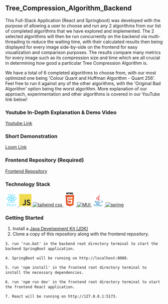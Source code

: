 ## Tree_Compression_Algorithm_Backend
This Full-Stack Application (React and Springboot) was developed with the purpose of allowing a user to choose and run any 2 algorithms from our list of completed algorithms that we have explored and implemented. The 2 selected algorithms will then be run concurrently on the backend via multi-threading to reduce the waiting time, with their calculated results then being displayed for every image side-by-side on the frontend for easy visualization and comparison purposes. The results compare many metrics for every image such as its compression size and time which are all crucial in determining how good a particular Tree Compression Algorithm is.

We have a total of 6 completed algorithms to choose from, with our most optimized one being 'Colour Quant and Huffman Algorithm - Quant 256'. Feel free to run it against any of the other algorithms, with the 'Original Bad Algorithm' option being the worst algorithm. More explanation of our approach, experimentation and other algorithms is covered in our YouTube link below!

### Youtube In-Depth Explanation & Demo Video
[Youtube Link](https://youtu.be/ktmXxdhAatc)

### Short Demonstration
[Loom Link](https://www.loom.com/share/1ac7283ba7fa484dacc6fa36ab92bae0?sid=fed64a7f-c44a-4094-923c-7ba190d3ff40)

### Frontend Repository (Required)
[Frontend Repository](https://github.com/TeoSean00/Tree_Compression_Algorithm_Frontend)

### Technology Stack
<a href="https://reactjs.org/" target="_blank" rel="noreferrer"> <img src="https://raw.githubusercontent.com/devicons/devicon/master/icons/react/react-original-wordmark.svg" alt="react" width="40" height="40"/> </a>
<a href="https://developer.mozilla.org/en-US/docs/Web/JavaScript" target="_blank" rel="noreferrer"> <img src="https://raw.githubusercontent.com/devicons/devicon/master/icons/javascript/javascript-original.svg" alt="javascript" width="40" height="40"/> </a>
<a href="https://tailwindcss.com/" target="_blank" rel="noreferrer"> <img src="https://www.vectorlogo.zone/logos/tailwindcss/tailwindcss-icon.svg" alt="tailwind css" width="40" height="40"/> </a>
<a href="https://www.w3.org/html/" target="_blank" rel="noreferrer"> <img src="https://raw.githubusercontent.com/devicons/devicon/master/icons/html5/html5-original-wordmark.svg" alt="html5" width="40" height="45"/> </a>
<a href="https://mui.com/" target="_blank" rel="noreferrer"> <img src="https://cdn.worldvectorlogo.com/logos/material-ui-1.svg" alt="MUI" width="40" height="45"/> </a>
<a href="https://www.java.com" target="_blank" rel="noreferrer"> <img src="https://raw.githubusercontent.com/devicons/devicon/master/icons/java/java-original.svg" alt="java" width="40" height="40"/> </a>
<a href="https://spring.io/" target="_blank" rel="noreferrer"> <img src="https://www.vectorlogo.zone/logos/springio/springio-icon.svg" alt="spring" width="40" height="40"/> </a>

### Getting Started
1. Install a [Java Development Kit (JDK)](https://bell-sw.com/pages/downloads/#/java-17-lts)
2. Clone a copy of this repository along with the frontend repository.
```
3. run 'run.bat' in the backend root directory terminal to start the backend SpringBoot application.
```
```
4. SpringBoot will be running on http://localhost:8080.
```
```
5. run 'npm install' in the frontend root directory terminal to install the necessary dependencies.
```
```
6. run 'npm run dev' in the frontend root directory terminal to start the frontend React application.
```
```
7. React will be running on http://127.0.0.1:5173.
```
